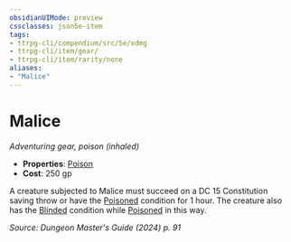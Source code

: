 ```yaml
---
obsidianUIMode: preview
cssclasses: json5e-item
tags:
- ttrpg-cli/compendium/src/5e/xdmg
- ttrpg-cli/item/gear/
- ttrpg-cli/item/rarity/none
aliases: 
- "Malice"
---
```

# Malice
*Adventuring gear, poison (inhaled)*  


- **Properties**: [Poison](Misc%20Files/CLI/rules/item-properties.md#Poison)
- **Cost**: 250 gp

A creature subjected to Malice must succeed on a DC 15 Constitution saving throw or have the [Poisoned](Misc%20Files/CLI/rules/conditions.md#Poisoned) condition for 1 hour. The creature also has the [Blinded](Misc%20Files/CLI/rules/conditions.md#Blinded) condition while [Poisoned](Misc%20Files/CLI/rules/conditions.md#Poisoned) in this way.

*Source: Dungeon Master's Guide (2024) p. 91*